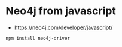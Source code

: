 # Neo4j from javascript #

* https://neo4j.com/developer/javascript/


```
npm install neo4j-driver
```
